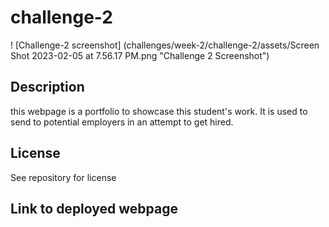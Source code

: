 # challenge-2

! [Challenge-2 screenshot] (challenges/week-2/challenge-2/assets/Screen Shot 2023-02-05 at 7.56.17 PM.png "Challenge 2 Screenshot")

## Description
this webpage is a portfolio to showcase this student's work. It is used to send to potential employers in an attempt to get hired.

## License 
See repository for license

## Link to deployed webpage
